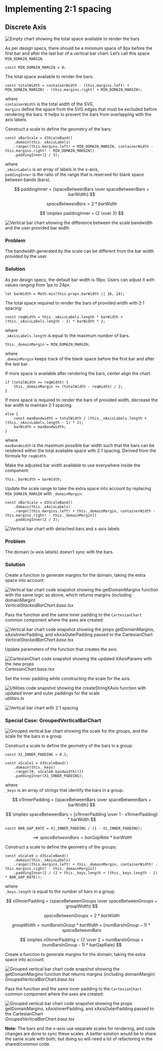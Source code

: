 # Implementing 2:1 spacing

## Discrete Axis

![Empty chart showing the total space available to render the bars](assets/images/implementing-2-to-1-spacing/1.png)

As per design specs, there should be a minimum space of 8px before the first bar and after the last bar of a vertical bar chart. Let’s call this space `MIN_DOMAIN_MARGIN`.

```
const MIN_DOMAIN_MARGIN = 8;
```

The total space available to render the bars:

```
const totalWidth = containerWidth - (this.margins.left! + MIN_DOMAIN_MARGIN) - (this.margins.right! + MIN_DOMAIN_MARGIN);
```

where\
`containerWidth` is the total width of the SVG,\
`margins` define the space from the SVG edges that must be excluded before rendering the bars. It helps to prevent the bars from overlapping with the axis labels.

Construct a scale to define the geometry of the bars:

```
const xBarScale = d3ScaleBand()
    .domain(this._xAxisLabels)
    .range([this.margins.left! + MIN_DOMAIN_MARGIN, containerWidth - this.margins.right! - MIN_DOMAIN_MARGIN])
    .paddingInner(2 / 3);
```

where\
`_xAxisLabels` is an array of labels in the x-axis,\
`paddingInner` is the ratio of the range that is reserved for blank space between bands (bars).

$$
paddingInner = {spaceBetweenBars \over spaceBetweenBars + barWidth}
$$

$$
spaceBetweenBars = 2 * barWidth
$$

$$
\implies paddingInner = {2 \over 3}
$$

![Vertical bar chart showing the difference between the scale bandwidth and the user provided bar width](assets/images/implementing-2-to-1-spacing/2.png)

### Problem

The bandwidth generated by the scale can be different from the bar width provided by the user.

### Solution

As per design specs, the default bar width is 16px. Users can adjust it with values ranging from 1px to 24px.

```
let barWidth = Math.min(this.props.barWidth || 16, 24);
```

The total space required to render the bars of provided width with 2:1 spacing:

```
const reqWidth = this._xAxisLabels.length * barWidth + (this._xAxisLabels.length - 1) * barWidth * 2;
```

where\
`_xAxisLabels.length` is equal to the maximum number of bars.

```
this._domainMargin = MIN_DOMAIN_MARGIN;
```

where\
`_domainMargin` keeps track of the blank space before the first bar and after the last bar.

If more space is available after rendering the bars, center align the chart.

```
if (totalWidth >= reqWidth) {
    this._domainMargin += (totalWidth - reqWidth) / 2;
}
```

If more space is required to render the bars of provided width, decrease the bar width to maintain 2:1 spacing.

```
else {
    const maxBandwidth = totalWidth / (this._xAxisLabels.length + (this._xAxisLabels.length - 1) * 2);
    barWidth = maxBandwidth;
}
```

where\
`maxBandwidth` is the maximum possible bar width such that the bars can be rendered within the total available space with 2:1 spacing. Derived from the formula for `reqWidth`.

Make the adjusted bar width available to use everywhere inside the component:

```
this._barWidth = barWidth;
```

Update the scale range to take the extra space into account by replacing `MIN_DOMAIN_MARGIN` with `_domainMargin`:

```
const xBarScale = d3ScaleBand()
    .domain(this._xAxisLabels)
    .range([this.margins.left! + this._domainMargin, containerWidth - this.margins.right! - this._domainMargin])
    .paddingInner(2 / 3);
```

![Vertical bar chart with detached bars and x-axis labels](assets/images/implementing-2-to-1-spacing/3.png)

### Problem

The domain (x-axis labels) doesn’t sync with the bars.

### Solution

Create a function to generate margins for the domain, taking the extra space into account:

![Vertical bar chart code snapshot showing the getDomainMargins function with the same logic as above, which returns margins (including domainMargin)](assets/images/implementing-2-to-1-spacing/4.png)
_VerticalStackedBarChart.base.tsx_

Pass the function and the same inner padding to the `CartesianChart` common component where the axes are created:

![Vertical bar chart code snapshot showing the props getDomainMargins, xAxisInnerPadding, and xAxisOuterPadding passed to the CartesianChart](assets/images/implementing-2-to-1-spacing/5.png)
_VerticalStackedBarChart.base.tsx_

Update parameters of the function that creates the axis:

![CartesianChart code snapshot showing the updated XAxisParams with the new props](assets/images/implementing-2-to-1-spacing/6.png)
_CartesianChart.base.tsx_

Set the inner padding while constructing the scale for the axis:

![Utilities code snapshot showing the createStringXAxis function with updated inner and outer paddings for the scale](assets/images/implementing-2-to-1-spacing/7.png)
_utilities.ts_

![Vertical bar chart with 2:1 spacing](assets/images/implementing-2-to-1-spacing/8.png)

### Special Case: GroupedVerticalBarChart

![Grouped vertical bar chart showing the scale for the groups, and the scale for the bars in a group](assets/images/implementing-2-to-1-spacing/9.png)

Construct a scale to define the geometry of the bars in a group:

```
const X1_INNER_PADDING = 0.1;

const xScale1 = d3ScaleBand()
    .domain(this._keys)
    .range([0, xScale0.bandwidth()])
    .paddingInner(X1_INNER_PADDING);
```

where\
`_keys` is an array of strings that identify the bars in a group.

$$
x1InnerPadding = {spaceBetweenBars \over spaceBetweenBars + barWidth}
$$

$$
\implies spaceBetweenBars = {x1InnerPadding \over 1 - x1InnerPadding} * barWidth
$$

```
const BAR_GAP_RATE = X1_INNER_PADDING / (1 - X1_INNER_PADDING);
```

$$
\implies spaceBetweenBars = barGapRate * barWidth
$$

Construct a scale to define the geometry of the groups:

```
const xScale0 = d3ScaleBand()
    .domain(this._xAxisLabels)
    .range([this.margins.left! + this._domainMargin, containerWidth! - this.margins.right! - this._domainMargin])
    .paddingInner(2 / (2 + this._keys.length + (this._keys.length - 1) * BAR_GAP_RATE));
```

where\
`_keys.length` is equal to the number of bars in a group.

$$
x0InnerPadding = {spaceBetweenGroups \over spaceBetweenGroups + groupWidth}
$$

$$
spaceBetweenGroups = 2 * barWidth
$$

$$
groupWidth = numBarsInGroup * barWidth + (numBarsInGroup - 1) * spaceBetweenBars
$$

$$
\implies x0InnerPadding = {2 \over 2 + numBarsInGroup + (numBarsInGroup - 1) * barGapRate}
$$

Create a function to generate margins for the domain, taking the extra space into account:

![Grouped vertical bar chart code snapshot showing the getDomainMargins function that returns margins (including domainMargin)](assets/images/implementing-2-to-1-spacing/10.png)
_GroupedVerticalBarChart.base.tsx_

Pass the function and the same inner padding to the `CartesianChart` common component where the axes are created:

![Grouped vertical bar chart code snapshot showing the props getDomainMargins, xAxisInnerPadding, and xAxisOuterPadding passed to the CartesianChart](assets/images/implementing-2-to-1-spacing/11.png)
_GroupedVerticalBarChart.base.tsx_

**Note:** The bars and the x-axis use separate scales for rendering, and code changes are done to sync these scales. A better solution would be to share the same scale with both, but doing so will need a lot of refactoring in the shared/common code.
